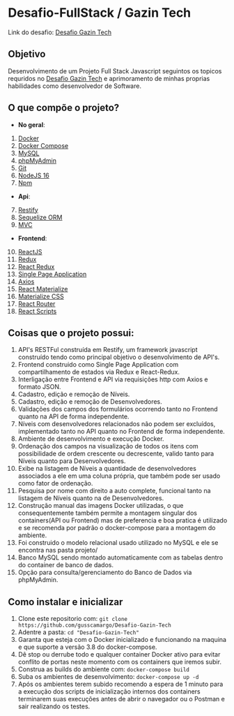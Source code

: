 [Desafio Gazin Tech]:https://github.com/gazin-tech/Desafio-FullStack

  
# Desafio-FullStack / Gazin Tech

Link do desafio: [Desafio Gazin Tech]

## Objetivo

Desenvolvimento de um Projeto Full Stack Javascript seguintos os topicos requridos no [Desafio Gazin Tech] e aprimoramento de minhas proprias habilidades como desenvolvedor de Software.


## O que compõe o projeto?
- **No geral**:
1. [Docker](https://www.docker.com/)
2. [Docker Compose](https://docs.docker.com/compose/)
3. [MySQL](https://www.mysql.com/)
4. [phpMyAdmin](https://www.phpmyadmin.net/)
5. [Git](https://git-scm.com/)
6. [NodeJS 16](https://nodejs.org/en/)
7.  [Npm](https://www.npmjs.com/)

- **Api**:

7. [Restify](http://restify.com/)
8. [Sequelize ORM](https://sequelize.org/v6/) 
9. [MVC](https://www.devmedia.com.br/introducao-ao-padrao-mvc/29308)

- **Frontend**:
10. [ReactJS](https://pt-br.reactjs.org/)
11. [Redux](https://redux.js.org/)
12. [React Redux](https://react-redux.js.org/)
13. [Single Page Application](https://www.devmedia.com.br/ja-ouviu-falar-em-single-page-applications/39009) 
14. [Axios](https://www.npmjs.com/package/axios)
15. [React Materialize](http://react-materialize.github.io/react-materialize/?path=/story/react-materialize--welcome)
16. [Materialize CSS](https://materializecss.com/)
17. [React Router](https://reactrouter.com/docs/en/v6/getting-started/overview)
18. [React Scripts](https://create-react-app.dev/)

## Coisas que o projeto possui:

1. API's RESTFul construída em Restify, um framework javascript construído tendo como principal objetivo o desenvolvimento de API's.
2. Frontend construido como Single Page Application com compartilhamento de estados via Redux e React-Redux.
3. Interligação entre Frontend e API via requisições http com Axios e formato JSON.
4. Cadastro, edição e remoção de Níveis.
5. Cadastro, edição e remoção de Desenvolvedores.
6. Validações dos campos dos formulários ocorrendo tanto no Frontend quanto na API de forma independente.
7. Níveis com desenvolvedores relacionados não podem ser excluídos, implementado tanto no API quanto no Frontend de forma independente.
8. Ambiente de desenvolvimento e execução Docker.
9. Ordenação dos campos na visualização de todos os itens com possibilidade de ordem crescente ou decrescente, valido tanto para Níveis quanto para Desenvolvedores.
10. Exibe na listagem de Níveis a quantidade de desenvolvedores associados a ele em uma coluna própria, que também pode ser usado como fator de ordenação.
11. Pesquisa por nome com direito a auto complete, funcional tanto na listagem de Níveis quanto na de Desenvolvedores.
12. Construção manual das imagens Docker utilizadas, o que consequentemente também permite a montagem singular dos containers(API ou Frontend) mas de preferencia e boa pratica é utilizado e se recomenda por padrão o docker-compose para a montagem do ambiente.
13. Foi construido o modelo relacional usado utilizado no MySQL e ele se encontra nas pasta projeto/
14. Banco MySQL sendo montado automaticamente com as tabelas dentro do container de banco de dados.
15. Opção para consulta/gerenciamento do Banco de Dados via phpMyAdmin.

## Como instalar e inicializar

1. Clone este repositorio com:
```git clone https://github.com/gusscamargo/Desafio-Gazin-Tech```
2. Adentre a pasta:
```cd "Desafio-Gazin-Tech"```
3. Garanta que esteja com o Docker inicializado e funcionando na maquina e que suporte a versão 3.8 do docker-compose.
4. Dê stop ou derrube todo e qualquer container Docker ativo para evitar conflito de portas neste momento com os containers que iremos subir.
5. Construa as builds do ambiente com:
```docker-compose build```
6. Suba os ambientes de desenvolvimento:
```docker-compose up -d```
7. Após os ambientes terem subido recomendo a espera de 1 minuto para a execução dos scripts de inicialização internos dos containers terminarem suas execuções antes de abrir o navegador ou o Postman e sair realizando os testes.